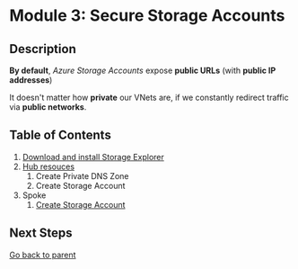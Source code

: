 # Module 3: Secure Storage Accounts

## Description

**By default**, _Azure Storage Accounts_ expose **public URLs** (with **public IP addresses**)

It doesn't matter how **private** our VNets are, if we constantly redirect traffic via **public networks**.

## Table of Contents

1. [Download and install Storage Explorer](./storage_explorer.md)
1. [Hub resouces](hub/README.md)
   1. Create Private DNS Zone
   1. Create Storage Account
1. Spoke
   1. [Create Storage Account](spoke/st.md)

## Next Steps

[Go back to parent](../README.md)
